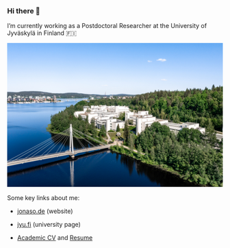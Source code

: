 ### Hi there 👋

I’m currently working as a Postdoctoral Researcher at the University of Jyväskylä in Finland 🇫🇮

![JYU](https://github.com/joetm/joetm/blob/main/2021-06-10-JYU-img-JK-0962.jpg?raw=true)


Some key links about me:
- [jonaso.de](https://www.jonaso.de) (website)
- [jyu.fi](https://www.jyu.fi/it/fi/tiedekunta/henkilosto/henkilosto/oppenlander-jonas) (university page)

- [Academic CV](https://www.jonaso.de/cv/oppenlaender-cv.pdf) and [Resume](https://www.jonaso.de/cv/resume.pdf)

<!--
**joetm/joetm** is a ✨ _special_ ✨ repository because its `README.md` (this file) appears on your GitHub profile.

Here are some ideas to get you started:

- 🔭 I’m currently working on ...
- 🌱 I’m currently learning ...
- 👯 I’m looking to collaborate on ...
- 🤔 I’m looking for help with ...
- 💬 Ask me about ...
- 📫 How to reach me: ...
- 😄 Pronouns: ...
- ⚡ Fun fact: ...
-->
